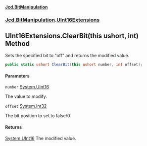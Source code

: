 #### [Jcd.BitManipulation](index 'index')

### [Jcd.BitManipulation](Jcd.BitManipulation 'Jcd.BitManipulation').[UInt16Extensions](Jcd.BitManipulation.UInt16Extensions 'Jcd.BitManipulation.UInt16Extensions')

## UInt16Extensions.ClearBit(this ushort, int) Method

Sets the specified bit to "off" and returns the modified value.

```csharp
public static ushort ClearBit(this ushort number, int offset);
```

#### Parameters

<a name='Jcd.BitManipulation.UInt16Extensions.ClearBit(thisushort,int).number'></a>

`number` [System.UInt16](https://docs.microsoft.com/en-us/dotnet/api/System.UInt16 'System.UInt16')

The value to modify.

<a name='Jcd.BitManipulation.UInt16Extensions.ClearBit(thisushort,int).offset'></a>

`offset` [System.Int32](https://docs.microsoft.com/en-us/dotnet/api/System.Int32 'System.Int32')

The bit position to set to false/0.

#### Returns

[System.UInt16](https://docs.microsoft.com/en-us/dotnet/api/System.UInt16 'System.UInt16')
The modified value.